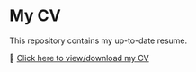 # My CV

This repository contains my up-to-date resume.

📄 [Click here to view/download my CV](https://github.com/bilalfarooq056/Bilal-Farooq-cv/Bilal_Farooq_CV.pdf)
